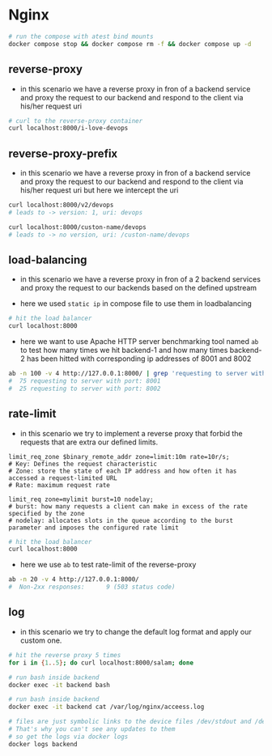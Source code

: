 # Nginx

``` bash
# run the compose with atest bind mounts
docker compose stop && docker compose rm -f && docker compose up -d
```

## reverse-proxy

- in this scenario we have a reverse proxy in fron of a backend service and proxy the request to our backend and respond to the client via his/her request uri

``` bash
# curl to the reverse-proxy container
curl localhost:8000/i-love-devops
```

## reverse-proxy-prefix

- in this scenario we have a reverse proxy in fron of a backend service and proxy the request to our backend and respond to the client via his/her request uri but here we intercept the uri

``` bash
curl localhost:8000/v2/devops
# leads to -> version: 1, uri: devops

curl localhost:8000/custon-name/devops
# leads to -> no version, uri: /custon-name/devops
```

## load-balancing

- in this scenario we have a reverse proxy in fron of a 2 backend services and proxy the request to our backends based on the defined upstream

- here we used `static ip` in compose file to use them in loadbalancing 

``` bash
# hit the load balancer
curl localhost:8000
```

- here we want to use Apache HTTP server benchmarking tool named `ab` to test how many times we hit backend-1 and how many times backend-2 has been hitted with corresponding ip addresses of 8001 and 8002

``` bash
ab -n 100 -v 4 http://127.0.0.1:8000/ | grep 'requesting to server with port:' | sort | uniq -c
#  75 requesting to server with port: 8001
#  25 requesting to server with port: 8002
```

## rate-limit

- in this scenario we try to implement a reverse proxy that forbid the requests that are extra our defined limits.

``` nginx
limit_req_zone $binary_remote_addr zone=limit:10m rate=10r/s;
# Key: Defines the request characteristic
# Zone: store the state of each IP address and how often it has accessed a request‑limited URL
# Rate: maximum request rate

limit_req zone=mylimit burst=10 nodelay;
# burst: how many requests a client can make in excess of the rate specified by the zone
# nodelay: allocates slots in the queue according to the burst parameter and imposes the configured rate limit
```

``` bash
# hit the load balancer
curl localhost:8000
```

- here we use `ab` to test rate-limit of the reverse-proxy

``` bash
ab -n 20 -v 4 http://127.0.0.1:8000/ 
#  Non-2xx responses:      9 (503 status code)
```

## log

- in this scenario we try to change the default log format and apply our custom one.

``` bash
# hit the reverse proxy 5 times
for i in {1..5}; do curl localhost:8000/salam; done

# run bash inside backend
docker exec -it backend bash

# run bash inside backend
docker exec -it backend cat /var/log/nginx/acceess.log

# files are just symbolic links to the device files /dev/stdout and /dev/stderr. 
# That's why you can't see any updates to them
# so get the logs via docker logs
docker logs backend
```

